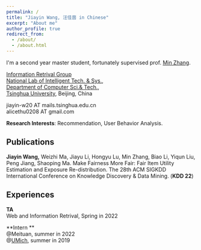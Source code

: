 ```yaml
---
permalink: /
title: "Jiayin Wang, 汪佳茵 in Chinese"
excerpt: "About me"
author_profile: true
redirect_from: 
  - /about/
  - /about.html
---
```


I'm a second year master student, fortunately supervised prof. [Min Zhang](http://www.thuir.cn/group/~mzhang/).

[Information Retrival Group ](http://www.thuir.cn/)  
[National Lab of Intelligent Tech. & Sys.](http://www.csai.tsinghua.edu.cn/),  
[Department of Computer Sci.& Tech.](http://www.cs.tsinghua.edu.cn/),  
[Tsinghua University](http://www.tsinghua.edu.cn/), Beijing, China

jiayin-w20 AT mails.tsinghua.edu.cn  
alicethu0208 AT gmail.com

**Research Interests**: Recommendation, User Behavior Analysis.



## Publications

**Jiayin Wang,** Weizhi Ma, Jiayu Li, Hongyu Lu, Min Zhang, Biao Li, Yiqun Liu, Peng Jiang, Shaoping Ma. Make Fairness More Fair: Fair Item Utility Estimation and Exposure Re-distribution. The 28th ACM SIGKDD International Conference on Knowledge Discovery & Data Mining. (**KDD 22**)



## Experiences

**TA**  
Web and Information Retrival, Spring in 2022

**Intern **  
@Meituan, summer in 2022  
@[UMich](https://www.mi2lab.com/), summer in 2019
